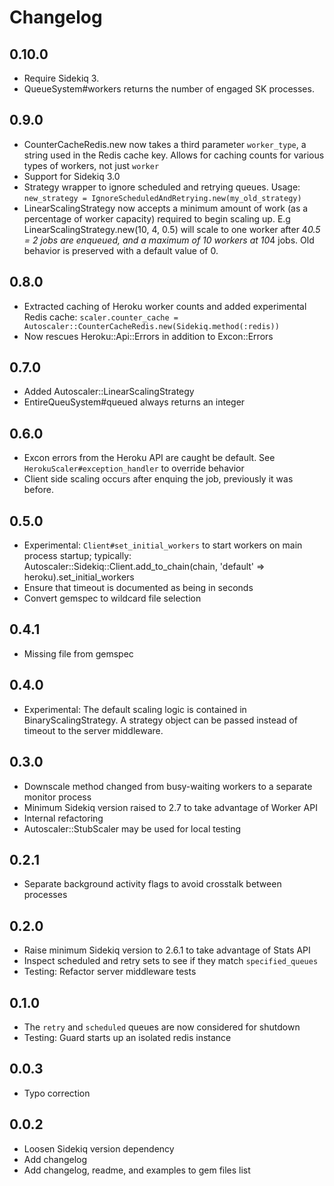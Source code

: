 # Changelog

## 0.10.0
- Require Sidekiq 3.
- QueueSystem#workers returns the number of engaged SK processes.

## 0.9.0

- CounterCacheRedis.new now takes a third parameter `worker_type`, a string used in the
  Redis cache key. Allows for caching counts for various types of workers, not just `worker`
- Support for Sidekiq 3.0
- Strategy wrapper to ignore scheduled and retrying queues. Usage:
    ``new_strategy = IgnoreScheduledAndRetrying.new(my_old_strategy)``
- LinearScalingStrategy now accepts a minimum amount of work (as a percentage of worker capacity)
  required to begin scaling up. E.g LinearScalingStrategy.new(10, 4, 0.5) will scale to one worker
  after 4*0.5 = 2 jobs are enqueued, and a maximum of 10 workers at 10*4 jobs. Old behavior is preserved
  with a default value of 0.

## 0.8.0

- Extracted caching of Heroku worker counts and added experimental Redis cache:
    ``scaler.counter_cache = Autoscaler::CounterCacheRedis.new(Sidekiq.method(:redis))``
- Now rescues Heroku::Api::Errors in addition to Excon::Errors

## 0.7.0

- Added Autoscaler::LinearScalingStrategy
- EntireQueuSystem#queued always returns an integer

## 0.6.0

- Excon errors from the Heroku API are caught be default.  See `HerokuScaler#exception_handler` to override behavior
- Client side scaling occurs after enquing the job, previously it was before.

## 0.5.0

- Experimental: `Client#set_initial_workers` to start workers on main process startup; typically:
    Autoscaler::Sidekiq::Client.add_to_chain(chain, 'default' => heroku).set_initial_workers
- Ensure that timeout is documented as being in seconds
- Convert gemspec to wildcard file selection

## 0.4.1

- Missing file from gemspec

## 0.4.0

- Experimental: The default scaling logic is contained in BinaryScalingStrategy.  A strategy object can be passed instead of timeout to the server middleware.

## 0.3.0

- Downscale method changed from busy-waiting workers to a separate monitor process
- Minimum Sidekiq version raised to 2.7 to take advantage of Worker API
- Internal refactoring
- Autoscaler::StubScaler may be used for local testing

## 0.2.1

- Separate background activity flags to avoid crosstalk between processes

## 0.2.0

- Raise minimum Sidekiq version to 2.6.1 to take advantage of Stats API
- Inspect scheduled and retry sets to see if they match `specified_queues`
- Testing: Refactor server middleware tests

## 0.1.0

- The `retry` and `scheduled` queues are now considered for shutdown
- Testing: Guard starts up an isolated redis instance

## 0.0.3

- Typo correction

## 0.0.2

- Loosen Sidekiq version dependency
- Add changelog
- Add changelog, readme, and examples to gem files list
